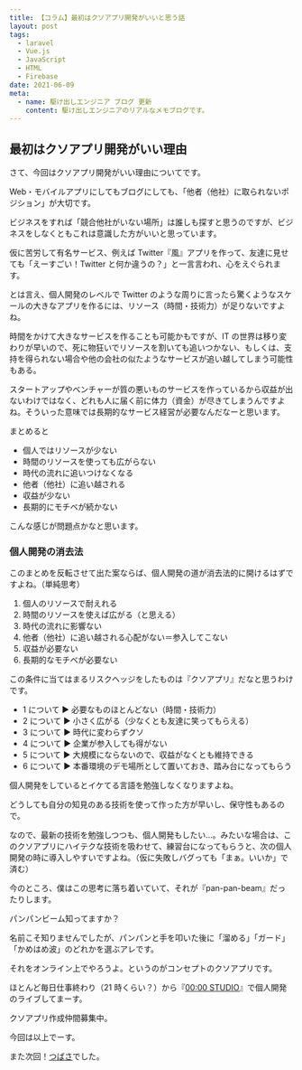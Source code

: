 ```yaml
---
title: 【コラム】最初はクソアプリ開発がいいと思う話
layout: post
tags:
  - laravel
  - Vue.js
  - JavaScript
  - HTML
  - Firebase
date: 2021-06-09
meta:
  - name: 駆け出しエンジニア ブログ 更新
    content: 駆け出しエンジニアのリアルなメモブログです。
---
```

## 最初はクソアプリ開発がいい理由

さて、今回はクソアプリ開発がいい理由についてです。

Web・モバイルアプリにしてもブログにしても、「他者（他社）に取られないポジション」が大切です。

ビジネスをすれば「競合他社がいない場所」は誰しも探すと思うのですが、ビジネスをしなくともこれは意識した方がいいと思っています。

仮に苦労して有名サービス、例えば Twitter『風』アプリを作って、友達に見せても「えーすごい！Twitter と何か違うの？」と一言言われ、心をえぐられます。

とは言え、個人開発のレベルで Twitter のような周りに言ったら驚くようなスケールの大きなアプリを作るには、リソース（時間・技術力）が足りないですよね。

時間をかけて大きなサービスを作ることも可能かもですが、IT の世界は移り変わりが早いので、死に物狂いでリソースを割いても追いつかない、もしくは、支持を得られない場合や他の会社の似たようなサービスが追い越してしまう可能性もある。

スタートアップやベンチャーが質の悪いものサービスを作っているから収益が出ないわけではなく、どれも人に届く前に体力（資金）が尽きてしまうんですよね。そういった意味では長期的なサービス経営が必要なんだなーと思います。

まとめると

- 個人ではリソースが少ない
- 時間のリソースを使っても広がらない
- 時代の流れに追いつけなくなる
- 他者（他社）に追い越される
- 収益が少ない
- 長期的にモチベが続かない

こんな感じが問題点かなと思います。

### 個人開発の消去法

このまとめを反転させて出た案ならば、個人開発の道が消去法的に開けるはずですよね。（単純思考）

1. 個人のリソースで耐えれる
2. 時間のリソースを使えば広がる（と思える）
3. 時代の流れに影響ない
4. 他者（他社）に追い越される心配がない＝参入してこない
5. 収益が必要ない
6. 長期的なモチベが必要ない

この条件に当てはまるリスクヘッジをしたものは『クソアプリ』だなと思うわけです。

- 1 について ▶︎ 必要なものほとんどない（時間・技術力）
- 2 について ▶︎ 小さく広がる（少なくとも友達に笑ってもらえる）
- 3 について ▶︎ 時代に変わらずクソ
- 4 について ▶︎ 企業が参入しても得がない
- 5 について ▶︎ 大規模にならないので、収益がなくとも維持できる
- 6 について ▶︎ 本番環境のデモ場所として置いておき、踏み台になってもらう

個人開発をしているとイケてる言語を勉強しなくなりますよね。

どうしても自分の知見のある技術を使って作った方が早いし、保守性もあるので。

なので、最新の技術を勉強しつつも、個人開発もしたい…。みたいな場合は、このクソアプリにハイテクな技術を吸わせて、練習台になってもらうと、次の個人開発の時に導入しやすいですよね。（仮に失敗しバグっても「まぁ。いいか」で済む）

今のところ、僕はこの思考に落ち着いていて、それが『pan-pan-beam』だったりします。

パンパンビーム知ってますか？

名前こそ知りませんでしたが、パンパンと手を叩いた後に「溜める」「ガード」「かめはめ波」のどれかを選ぶアレです。

それをオンライン上でやろうよ。というのがコンセプトのクソアプリです。

ほとんど毎日仕事終わり（21 時くらい？）から『[00:00 STUDIO](https://0000.studio/creators/batchan/)』で個人開発のライブしてまーす。

クソアプリ作成仲間募集中。

今回は以上でーす。

また次回！[つばさ](https://twitter.com/basabasa8770">@basabasa8770)でした。
